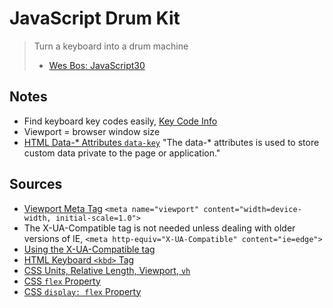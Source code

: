 # JavaScript Drum Kit

> Turn a keyboard into a drum machine
> - [Wes Bos: JavaScript30](https://javascript30.com/)






## Notes

- Find keyboard key codes easily,  [Key Code Info](http://keycode.info/)
- Viewport = browser window size
- [HTML Data-* Attributes `data-key`](https://www.w3schools.com/tags/att_global_data.asp) "The data-* attributes is used to store custom data private to the page or application."


## Sources

- [Viewport Meta Tag](https://www.w3schools.com/css/css_rwd_viewport.asp)  `<meta name="viewport" content="width=device-width, initial-scale=1.0">`
- The X-UA-Compatible tag is not needed unless dealing with older versions of IE, `<meta http-equiv="X-UA-Compatible" content="ie=edge">`
- [Using the X-UA-Compatible tag](https://stackoverflow.com/questions/6771258/what-does-meta-http-equiv-x-ua-compatible-content-ie-edge-do)
- [HTML Keyboard `<kbd>` Tag](https://www.w3schools.com/Tags/tag_kbd.asp)
- [CSS Units, Relative Length, Viewport, `vh`](https://www.w3schools.com/CSSref/css_units.asp)
- [CSS `flex` Property](https://www.w3schools.com/cssref/css3_pr_flex.asp)
- [CSS `display: flex` Property](https://www.w3schools.com/CSSref/pr_class_display.asp)

